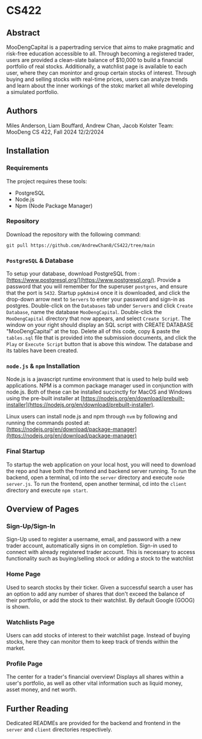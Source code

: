# CS422

## Abstract

MooDengCapital is a papertrading service that aims to make pragmatic and risk-free education accessible to all. Through becoming 
a registered trader, users are provided a clean-slate balance of $10,000 to build a financial portfolio of real stocks. Additionally, a watchlist page is available to each user, where they can monintor and group certain stocks of interest. Through buying and selling stocks with real-time prices, users can analyze trends and learn about the inner workings of the stokc market all while developing a simulated portfolio. 

## Authors

Miles Anderson, Liam Bouffard, Andrew Chan, Jacob Kolster
Team: MooDeng
CS 422, Fall 2024
12/2/2024

## Installation

### Requirements
The project requires these tools:
* PostgreSQL
* Node.js
* Npm (Node Package Manager)

### Repository
Download the repository with the following command: 
```
git pull https://github.com/AndrewChan8/CS422/tree/main
```

### `PostgreSQL` & Database
To setup your database, download PostgreSQL from :[https://www.postgresql.org/](https://www.postgresql.org/). Provide a password that you will remember for the superuser `postgres`, and ensure that the port is `5432`. Startup `pgAdmin4` once it is downloaded, and click the drop-down arrow next to `Servers` to enter your password and sign-in as postgres. Double-click on the `Databases` tab under `Servers` and click `Create Database`, name the database `MooDengCapital`. Double-click the `MooDengCapital` directory that now appears, and select `Create Script`. The window on your right should display an SQL script with CREATE DATABASE "MooDengCapital" at the top. Delete all of this code, copy & paste the `tables.sql` file that is provided into the submission documents, and click the `Play` or `Execute Script` button that is above this window. The database and its tables have been created.

### `node.js` & `npm` Installation

Node.js is a javascript runtime environment that is used to help build web applications. NPM is a common 
package manager used in conjunction with node.js. Both of these can be installed succinctly for MacOS and 
Windows using the pre-built installer at [https://nodejs.org/en/download/prebuilt-installer](https://nodejs.org/en/download/prebuilt-installer).

Linux users can install node.js and npm through `nvm` by following and running the commands posted at:
[https://nodejs.org/en/download/package-manager](https://nodejs.org/en/download/package-manager)

### Final Startup

To startup the web application on your local host, you will need to download the repo and have both the frontend and backend server running. To run the backend, open a terminal, cd into the `server` directory and execute `node server.js`. To run the frontend, open another terminal, cd into the `client` directory and execute `npm start`.


## Overview of Pages

### Sign-Up/Sign-In

Sign-Up used to register a username, email, and password with a new trader account, automatically signs in on completion. Sign-in used to connect with already registered trader account. This is necessary to access functionality such as buying/selling stock or adding a stock to the watchlist

### Home Page

Used to search stocks by their ticker. Given a successful search a user has an option to add any number of shares that don't exceed the
balance of their portfolio, or add the stock to their watchlist. By default Google (GOOG) is shown.

### Watchlists Page

Users can add stocks of interest to their watchlist page. Instead of buying stocks, here they can monitor them to keep track of trends
within the market. 

### Profile Page

The center for a trader's financial overview! Displays all shares within a user's portfolio, as well as other vital information such as
liquid money, asset money, and net worth.


## Further Reading

Dedicated READMEs are provided for the backend and frontend in the `server` and `client` directories respectively.